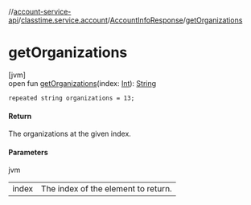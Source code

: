 //[account-service-api](../../../index.md)/[classtime.service.account](../index.md)/[AccountInfoResponse](index.md)/[getOrganizations](get-organizations.md)

# getOrganizations

[jvm]\
open fun [getOrganizations](get-organizations.md)(index: [Int](https://kotlinlang.org/api/latest/jvm/stdlib/kotlin/-int/index.html)): [String](https://docs.oracle.com/javase/8/docs/api/java/lang/String.html)

`repeated string organizations = 13;`

#### Return

The organizations at the given index.

#### Parameters

jvm

| | |
|---|---|
| index | The index of the element to return. |
